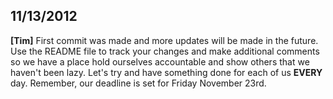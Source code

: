 11/13/2012
----------
**[Tim]** First commit was made and more updates will be made in the future. Use the README file to track your changes and make additional comments so we have a place
hold ourselves accountable and show others that we haven't been lazy. Let's try and have something done for each of us **EVERY** day.
Remember, our deadline is set for Friday November 23rd.